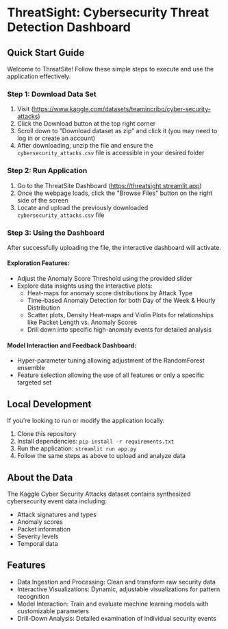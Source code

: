 # ThreatSight: Cybersecurity Threat Detection Dashboard

## Quick Start Guide

Welcome to ThreatSite! Follow these simple steps to execute and use the application effectively.

### Step 1: Download Data Set
1. Visit (https://www.kaggle.com/datasets/teamincribo/cyber-security-attacks)
2. Click the Download button at the top right corner
3. Scroll down to "Download dataset as zip" and click it (you may need to log in or create an account)
4. After downloading, unzip the file and ensure the `cybersecurity_attacks.csv` file is accessible in your desired folder

### Step 2: Run Application
1. Go to the ThreatSite Dashboard (https://threatsight.streamlit.app)
2. Once the webpage loads, click the "Browse Files" button on the right side of the screen
3. Locate and upload the previously downloaded `cybersecurity_attacks.csv` file

### Step 3: Using the Dashboard
After successfully uploading the file, the interactive dashboard will activate.

#### Exploration Features:
- Adjust the Anomaly Score Threshold using the provided slider
- Explore data insights using the interactive plots:
  - Heat-maps for anomaly score distributions by Attack Type
  - Time-based Anomaly Detection for both Day of the Week & Hourly Distribution
  - Scatter plots, Density Heat-maps and Violin Plots for relationships like Packet Length vs. Anomaly Scores
  - Drill down into specific high-anomaly events for detailed analysis

#### Model Interaction and Feedback Dashboard:
- Hyper-parameter tuning allowing adjustment of the RandomForest ensemble
- Feature selection allowing the use of all features or only a specific targeted set

## Local Development
If you're looking to run or modify the application locally:
1. Clone this repository
2. Install dependencies: `pip install -r requirements.txt`
3. Run the application: `streamlit run app.py`
4. Follow the same steps as above to upload and analyze data

## About the Data
The Kaggle Cyber Security Attacks dataset contains synthesized cybersecurity event data including:
- Attack signatures and types
- Anomaly scores
- Packet information
- Severity levels
- Temporal data

## Features
- Data Ingestion and Processing: Clean and transform raw security data
- Interactive Visualizations: Dynamic, adjustable visualizations for pattern recognition
- Model Interaction: Train and evaluate machine learning models with customizable parameters
- Drill-Down Analysis: Detailed examination of individual security events